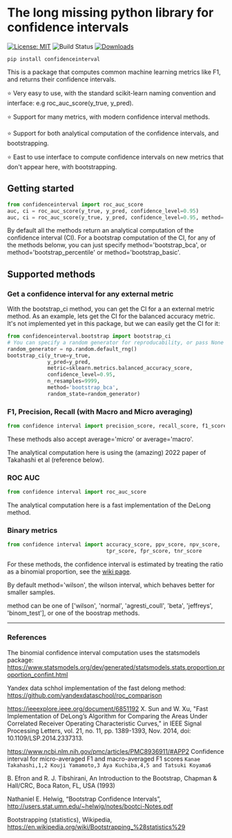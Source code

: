 # The long missing python library for confidence intervals

[![License: MIT](https://img.shields.io/badge/License-MIT-yellow.svg)](https://opensource.org/licenses/MIT)
![Build Status](https://github.com/jacobgil/confidenceinterval/workflows/Tests/badge.svg)
[![Downloads](https://static.pepy.tech/personalized-badge/confidenceinterval?period=month&units=international_system&left_color=black&right_color=brightgreen&left_text=Monthly%20Downloads)](https://pepy.tech/project/confidenceintervals)

`pip install confidenceinterval`

This is a package that computes common machine learning metrics like F1, and returns their confidence intervals.

⭐ Very easy to use, with the standard scikit-learn naming convention and interface: e.g roc_auc_score(y_true, y_pred).

⭐ Support for many metrics, with modern confidence interval methods.

⭐ Support for both analytical computation of the confidence intervals, and bootstrapping.

⭐ East to use interface to compute confidence intervals on new metrics that don't appear here, with bootstrapping.

## Getting started

```python
from confidenceinterval import roc_auc_score
auc, ci = roc_auc_score(y_true, y_pred, confidence_level=0.95)
auc, ci = roc_auc_score(y_true, y_pred, confidence_level=0.95, method='bootstrap_bca')
```

By default all the methods return an analytical computation of the confidence interval (CI).
For a bootstrap computation of the CI, for any of the methods belonw, you can just specify method='bootstrap_bca', or method='bootstrap_percentile' or method='bootstrap_basic'.

## Supported methods

### Get a confidence interval for any external metric
With the bootstrap_ci method, you can get the CI for a an external metric method.
As an example, lets get the CI for the balanced accuracy metric. It's not implemented yet in this package,
but we can easily get the CI for it:

```python
from confidenceinterval.bootstrap import bootstrap_ci
# You can specify a random generator for reproducability, or pass None
random_generator = np.random.default_rng()
bootstrap_ci(y_true=y_true,
             y_pred=y_pred,
             metric=sklearn.metrics.balanced_accuracy_score,
             confidence_level=0.95,
             n_resamples=9999,
             method='bootstrap_bca',
             random_state=random_generator)
```

### F1, Precision, Recall (with Macro and Micro averaging)
```python
from confidence interval import precision_score, recall_score, f1_score
```

These methods also accept average='micro' or average='macro'.

The analytical computation here is using the (amazing) 2022 paper of Takahashi et al (reference below). 


### ROC AUC
```python
from confidence interval import roc_auc_score
```
The analytical computation here is a fast implementation of the DeLong method.


### Binary metrics
```python
from confidence interval import accuracy_score, ppv_score, npv_score,
                                tpr_score, fpr_score, tnr_score
```

For these methods, the confidence interval is estimated by treating the ratio as a binomial proportion,
see the [wiki page](https://en.wikipedia.org/wiki/Binomial_proportion_confidence_interval).

By default method='wilson', the wilson interval, which behaves better for smaller samples.

method can be one of ['wilson', 'normal', 'agresti_coull', 'beta', 'jeffreys', 'binom_test'], or one of the boostrap methods.

----------

### References

The binomial confidence interval computation uses the statsmodels package:
https://www.statsmodels.org/dev/generated/statsmodels.stats.proportion.proportion_confint.html

Yandex data schhol implementation of the fast delong method:
https://github.com/yandexdataschool/roc_comparison

https://ieeexplore.ieee.org/document/6851192
X. Sun and W. Xu, "Fast Implementation of DeLong’s Algorithm for Comparing the Areas Under Correlated Receiver Operating Characteristic Curves," in IEEE Signal Processing Letters, vol. 21, no. 11, pp. 1389-1393, Nov. 2014, doi: 10.1109/LSP.2014.2337313.

https://www.ncbi.nlm.nih.gov/pmc/articles/PMC8936911/#APP2
Confidence interval for micro-averaged F1 and macro-averaged F1 scores
`Kanae Takahashi,1,2 Kouji Yamamoto,3 Aya Kuchiba,4,5 and Tatsuki Koyama6`

B. Efron and R. J. Tibshirani, An Introduction to the Bootstrap, Chapman & Hall/CRC, Boca Raton, FL, USA (1993)

Nathaniel E. Helwig, “Bootstrap Confidence Intervals”, http://users.stat.umn.edu/~helwig/notes/bootci-Notes.pdf

Bootstrapping (statistics), Wikipedia, https://en.wikipedia.org/wiki/Bootstrapping_%28statistics%29